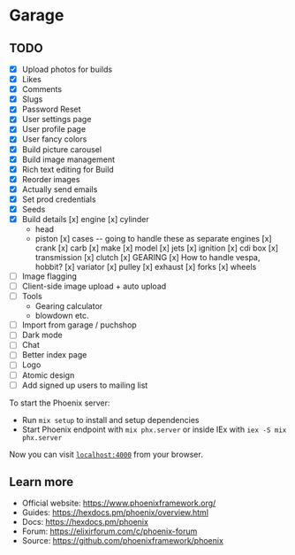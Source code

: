 # Garage

## TODO
- [x] Upload photos for builds
- [x] Likes
- [x] Comments
- [x] Slugs
- [x] Password Reset
- [x] User settings page
- [x] User profile page
- [x] User fancy colors
- [x] Build picture carousel
- [x] Build image management
- [x] Rich text editing for Build 
- [x] Reorder images
- [x] Actually send emails
- [x] Set prod credentials
- [x] Seeds
- [x] Build details
  [x] engine
    [x] cylinder
    - head
    - piston
    [x] cases -- going to handle these as separate engines
    [x] crank
  [x] carb
    [x] make
    [x] model
    [x] jets
  [x] ignition
    [x] cdi box
  [x] transmission
    [x] clutch
    [x] GEARING
      [x] How to handle vespa, hobbit?
    [x] variator
    [x] pulley
  [x] exhaust
  [x] forks
  [x] wheels
- [ ] Image flagging
- [ ] Client-side image upload + auto upload
- [ ] Tools
  - Gearing calculator
  - blowdown etc.
- [ ] Import from garage / puchshop
- [ ] Dark mode
- [ ] Chat
- [ ] Better index page 
- [ ] Logo 
- [ ] Atomic design
- [ ] Add signed up users to mailing list

To start the Phoenix server:

  * Run `mix setup` to install and setup dependencies
  * Start Phoenix endpoint with `mix phx.server` or inside IEx with `iex -S mix phx.server`

Now you can visit [`localhost:4000`](http://localhost:4000) from your browser.


## Learn more

  * Official website: https://www.phoenixframework.org/
  * Guides: https://hexdocs.pm/phoenix/overview.html
  * Docs: https://hexdocs.pm/phoenix
  * Forum: https://elixirforum.com/c/phoenix-forum
  * Source: https://github.com/phoenixframework/phoenix
